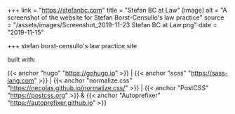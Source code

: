 +++
link = "https://stefanbc.com"
title = "Stefan BC at Law"
[image]
alt = "A screenshot of the website for Stefan Borst-Censullo's law practice"
source = "/assets/images/Screenshot_2019-11-23 Stefan BC at Law.png"
date = "2019-11-15"

+++
stefan borst-censullo's law practice site

built with:

{{< anchor "hugo" "https://gohugo.io" >}} | {{< anchor "scss" "https://sass-lang.com" >}} | {{< anchor "normalize.css" "https://necolas.github.io/normalize.css/" >}} | {{< anchor "PostCSS" "https://postcss.org" >}} & {{< anchor "Autoprefixer" "https://autoprefixer.github.io" >}}

<!--more-->